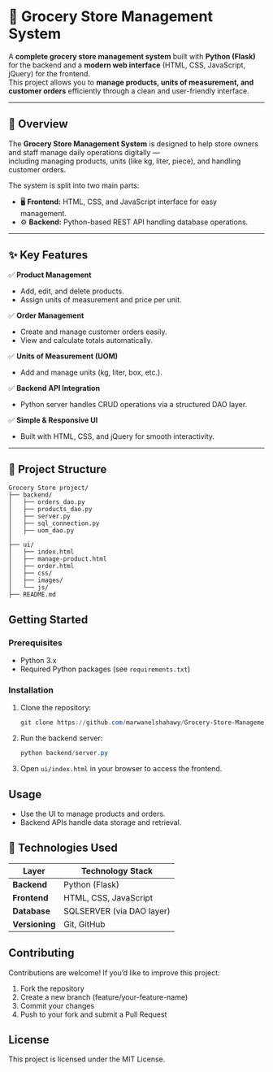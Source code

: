 # 🛒 Grocery Store Management System

A **complete grocery store management system** built with **Python (Flask)** for the backend and a **modern web interface** (HTML, CSS, JavaScript, jQuery) for the frontend.  
This project allows you to **manage products, units of measurement, and customer orders** efficiently through a clean and user-friendly interface.

---

## 🚀 Overview

The **Grocery Store Management System** is designed to help store owners and staff manage daily operations digitally —  
including managing products, units (like kg, liter, piece), and handling customer orders.  

The system is split into two main parts:
- 🖥️ **Frontend:** HTML, CSS, and JavaScript interface for easy management.  
- ⚙️ **Backend:** Python-based REST API handling database operations.

---

## ✨ Key Features

✅ **Product Management**  
- Add, edit, and delete products.  
- Assign units of measurement and price per unit.  

✅ **Order Management**  
- Create and manage customer orders easily.  
- View and calculate totals automatically.  

✅ **Units of Measurement (UOM)**  
- Add and manage units (kg, liter, box, etc.).  

✅ **Backend API Integration**  
- Python server handles CRUD operations via a structured DAO layer.  

✅ **Simple & Responsive UI**  
- Built with HTML, CSS, and jQuery for smooth interactivity.  

---

## 📂 Project Structure


```
Grocery Store project/
├── backend/
│   ├── orders_dao.py
│   ├── products_dao.py
│   ├── server.py
│   ├── sql_connection.py
│   ├── uom_dao.py
│   
├── ui/
│   ├── index.html
│   ├── manage-product.html
│   ├── order.html
│   ├── css/
│   ├── images/
│   └── js/
├── README.md
```

## Getting Started

### Prerequisites
- Python 3.x
- Required Python packages (see `requirements.txt`)

### Installation
1. Clone the repository:
	```powershell
	git clone https://github.com/marwanelshahawy/Grocery-Store-Management-System.git
	```

2. Run the backend server:
	```powershell
	python backend/server.py
	```
3. Open `ui/index.html` in your browser to access the frontend.

## Usage
- Use the UI to manage products and orders.
- Backend APIs handle data storage and retrieval.

## 🧱 Technologies Used
| Layer          | Technology Stack               |
| -------------- | ------------------------------ |
| **Backend**    | Python (Flask)                 |
| **Frontend**   | HTML, CSS, JavaScript          |
| **Database**   | SQLSERVER (via DAO layer)      |
| **Versioning** | Git, GitHub                    |

## Contributing
Contributions are welcome!
If you’d like to improve this project:
1. Fork the repository
2. Create a new branch (feature/your-feature-name)
3. Commit your changes
4. Push to your fork and submit a Pull Request

## License
This project is licensed under the MIT License.